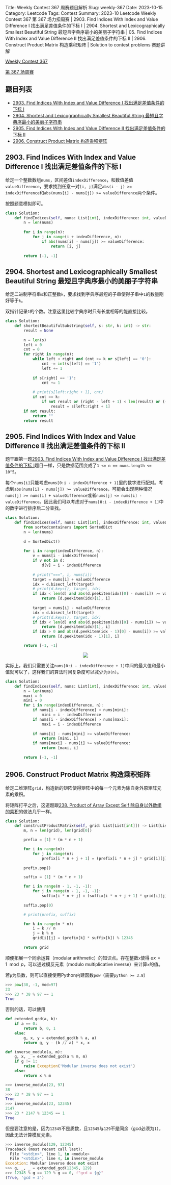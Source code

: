 Title: Weekly Contest 367 周赛题目解析
Slug: weekly-367
Date: 2023-10-15
Category: Leetcode
Tags: Contest
Summary: 2023-10 Leetcode Weekly Contest 367 第 367 场力扣周赛 | 2903. Find Indices With Index and Value Difference I 找出满足差值条件的下标 I | 2904. Shortest and Lexicographically Smallest Beautiful String 最短且字典序最小的美丽子字符串 | 05. Find Indices With Index and Value Difference II 找出满足差值条件的下标 II | 2906. Construct Product Matrix 构造乘积矩阵 | Solution to contest problems 赛题讲解

[Weekly Contest 367](https://leetcode.com/contest/weekly-contest-367/)

[第 367 场周赛](https://leetcode.cn/contest/weekly-contest-367/)


## 题目列表

- [2903. Find Indices With Index and Value Difference I 找出满足差值条件的下标 I](https://leetcode.com/problems/find-indices-with-index-and-value-difference-i/)
- [2904. Shortest and Lexicographically Smallest Beautiful String 最短且字典序最小的美丽子字符串](https://leetcode.com/problems/shortest-and-lexicographically-smallest-beautiful-string/)
- [2905. Find Indices With Index and Value Difference II 找出满足差值条件的下标 II](https://leetcode.com/problems/find-indices-with-index-and-value-difference-ii/)
- [2906. Construct Product Matrix 构造乘积矩阵](https://leetcode.com/problems/construct-product-matrix/)

## 2903. Find Indices With Index and Value Difference I 找出满足差值条件的下标 I

给定一个整数数组`nums`，区间差值`indexDifference`，和数值差值`valueDifference`，要求找到任意一对`[i, j]`满足`abs(i - j) >= indexDifference`和`abs(nums[i] - nums[j]) >= valueDifference`两个条件。

按照题意模拟即可。

```python
class Solution:
    def findIndices(self, nums: List[int], indexDifference: int, valueDifference: int) -> List[int]:
        n = len(nums)
        
        for i in range(n):
            for j in range(i + indexDifference, n):
                if abs(nums[i] - nums[j]) >= valueDifference:
                    return [i, j]
        
        return [-1, -1]
```

## 2904. Shortest and Lexicographically Smallest Beautiful String 最短且字典序最小的美丽子字符串

给定二进制字符串`s`和正整数`k`，要求找到字典序最短的子串使得子串中`1`的数量刚好等于`k`。

双指针记录`1`的个数。注意这里比较字典序时只有长度相等的能直接比较。

```python
class Solution:
    def shortestBeautifulSubstring(self, s: str, k: int) -> str:
        result = None
        
        n = len(s)
        left = 0
        cnt = 0
        for right in range(n):
            while left < right and (cnt >= k or s[left] == '0'):
                cnt -= int(s[left] == '1')
                left += 1
                
            if s[right] == '1':
                cnt += 1
            
            # print(s[left:right + 1], cnt)
            if cnt == k:
                if not result or (right - left + 1) < len(result) or ((right - left + 1) == len(result) and result > s[left:right + 1]):
                    result = s[left:right + 1]
        if not result:
            return ""
        return result
```

## 2905. Find Indices With Index and Value Difference II 找出满足差值条件的下标 II

题干跟第一题[2903. Find Indices With Index and Value Difference I 找出满足差值条件的下标 I](https://leetcode.com/problems/find-indices-with-index-and-value-difference-i/)题目一样，只是数据范围变成了`1 <= n == nums.length <= 10^5`。

每个`nums[i]`只能考虑`nums[0:i - indexDifference + 1]`里的数字进行配对。考虑到`abs(nums[i] - nums[j]) >= valueDifference`，可能会出现两种情况`nums[j] >= nums[i] + valueDifference`或者`nums[j] <= nums[i] - valueDifference`。因此我们可以考虑对于`nums[0:i - indexDifference + 1]`中的数字进行排序后二分查找。

```python
class Solution:
    def findIndices(self, nums: List[int], indexDifference: int, valueDifference: int) -> List[int]:
        from sortedcontainers import SortedDict
        n = len(nums)
        
        d = SortedDict()
        
        for i in range(indexDifference, n):
            v = nums[i - indexDifference]
            if v not in d:
                d[v] = i - indexDifference
                
            # print("===", i, nums[i])
            target = nums[i] + valueDifference
            idx = d.bisect_left(target)
            # print(d.keys(), target, idx)
            if idx < len(d) and abs(d.peekitem(idx)[0] - nums[i]) >= valueDifference:
                return [d.peekitem(idx)[1], i]
            
            target = nums[i] - valueDifference
            idx = d.bisect_left(target)
            # print(d.keys(), target, idx)
            if idx < len(d) and abs(d.peekitem(idx)[0] - nums[i]) >= valueDifference:
                return [d.peekitem(idx)[1], i]
            if idx > 0 and abs(d.peekitem(idx - 1)[0] - nums[i]) >= valueDifference:
                return [d.peekitem(idx - 1)[1], i]

        return [-1, -1]
```

<p align="center">
  <img src="{static}/images/gei_li.png" />
</p>

实际上，我们只需要关注`nums[0:i - indexDifference + 1]`中间的最大值和最小值就可以了，这样我们的算法时间复杂度可以减少为`O(n)`。

```python
class Solution:
    def findIndices(self, nums: List[int], indexDifference: int, valueDifference: int) -> List[int]:
        n = len(nums)
        maxi = 0
        mini = 0
        for i in range(indexDifference, n):
            if nums[i - indexDifference] < nums[mini]:
                mini = i - indexDifference
            if nums[i - indexDifference] > nums[maxi]:
                maxi = i - indexDifference
            
            if nums[i] - nums[mini] >= valueDifference:
                return [mini, i]
            if nums[maxi] - nums[i] >= valueDifference:
                return [maxi, i]
        
        return [-1, -1]
```

## 2906. Construct Product Matrix 构造乘积矩阵

给定二维矩阵`grid`，构造新的矩阵使得矩阵中的每一个元素为除自身外原矩阵元素的乘积。

将矩阵打平之后，这道题跟[238. Product of Array Except Self 除自身以外数组的乘积](https://leetcode.com/problems/product-of-array-except-self/)的做法几乎一样。


```python
class Solution:
    def constructProductMatrix(self, grid: List[List[int]]) -> List[List[int]]:
        m, n = len(grid), len(grid[0])

        prefix = [1] * (m * n + 1)

        for i in range(m):
            for j in range(n):
                prefix[i * n + j + 1] = (prefix[i * n + j] * grid[i][j]) % 12345
        
        prefix.pop()

        suffix = [1] * (m * n + 1)

        for i in range(m - 1, -1, -1):
            for j in range(n - 1, -1, -1):
                suffix[i * n + j] = (suffix[i * n + j + 1] * grid[i][j]) % 12345
        
        suffix.pop(0)

        # print(prefix, suffix)

        for k in range(m * n):
            i = k // n
            j = k % n
            grid[i][j] = (prefix[k] * suffix[k]) % 12345
        
        return grid
```

顺便拓展一个同余运算（modular arithmetic）的知识点。存在整数`x`使得 $ax = 1 \mod p$，可以通过模反元素（modulo multiplicative inverse）来计算`x`的值。

若`p`为质数，则可以直接使用Python内建函数`pow`（需要`python >= 3.8`）
```python
>>> pow(38, -1, mod=97)
23
>>> 23 * 38 % 97 == 1
True
```

否则的话，可以使用

```python
def extended_gcd(a, b):
    if a == 0:
        return b, 0, 1
    else:
        g, x, y = extended_gcd(b % a, a)
        return g, y - (b // a) * x, x

def inverse_modulo(a, m):
    g, x, _ = extended_gcd(a % m, m)
    if g != 1:
        raise Exception('Modular inverse does not exist')
    else:
        return x % m

>>> inverse_modulo(23, 97)
38
>>> 23 * 38 % 97 == 1
True
>>> inverse_modulo(23, 12345)
2147
>>> 23 * 2147 % 12345 == 1
True
```

但是要注意的是，因为`12345`不是质数，且`12345`与`129`不是同余（gcd必须为`1`），因此无法计算模反元素。

```python
>>> inverse_modulo(129, 12345)
Traceback (most recent call last):
  File "<stdin>", line 1, in <module>
  File "<stdin>", line 4, in inverse_modulo
Exception: Modular inverse does not exist
>>> g, _, _ = extended_gcd(12345, 129)
>>> 12345 % g == 129 % g == 0, f"gcd = {g}"
(True, 'gcd = 3')
```